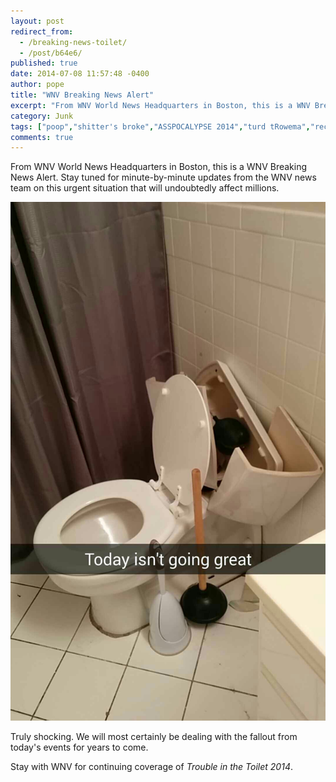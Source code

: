 ```yaml
---
layout: post
redirect_from: 
  - /breaking-news-toilet/
  - /post/b64e6/
published: true
date: 2014-07-08 11:57:48 -0400
author: pope
title: "WNV Breaking News Alert"
excerpt: "From WNV World News Headquarters in Boston, this is a WNV Breaking News Alert. Stay tuned for minute-by-minute updates from the WNV news team on this urgent situation that will undoubtedly affect millions."
category: Junk
tags: ["poop","shitter's broke","ASSPOCALYPSE 2014","turd tRowema","rectal wreckage","Snapchat"]
comments: true 
---
```


From WNV World News Headquarters in Boston, this is a WNV Breaking News Alert. Stay tuned for minute-by-minute updates from the WNV news team on this urgent situation that will undoubtedly affect millions.

![](/assets/img/lol/turlet_great_job.png "ASSPOCALYPSE 2014: Stay tuned for full coverage.")

Truly shocking. We will most certainly be dealing with the fallout from today's events for years to come.

Stay with WNV for continuing coverage of _Trouble in the Toilet 2014_.